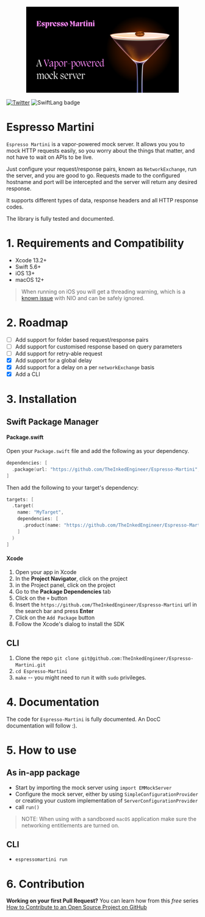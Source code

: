 <p align="center">
<img src="logo-github.png" alt="Espresso Martini logo" width="400">
</p>

[![Twitter](https://img.shields.io/twitter/url/https/theinkedgineer.svg?label=TheInkedgineer&style=social)](https://twitter.com/inkedengineer)
![SwiftLang badge](https://img.shields.io/badge/language-Swift%205.6-orange.svg)

# Espresso Martini

`Espresso Martini` is a vapor-powered mock server. It allows you you to mock HTTP requests easily, so you worry about the things that matter, and not have to wait on APIs to be live.

Just configure your request/response pairs, known as `NetworkExchange`, run the server, and you are good to go. Requests made to the configured hostname and port will be intercepted and the server will return any desired response.

It supports different types of data, response headers and all HTTP response codes. 

The library is fully tested and documented.

# 1. Requirements and Compatibility

- Xcode 13.2+
- Swift 5.6+
- iOS 13+
- macOS 12+

> When running on iOS you will get a threading warning, which is a [known issue](https://github.com/apple/swift-nio/issues/2223) with NIO and can be safely ignored.

# 2. Roadmap

- [ ] Add support for folder based request/response pairs
- [ ] Add support for customised response based on query parameters
- [ ] Add support for retry-able request
- [x] Add support for a global delay
- [x] Add support for a delay on a per `networkExchange` basis
- [x] Add a CLI

# 3. Installation

## Swift Package Manager

#### Package.swift

Open your `Package.swift` file and add the following as your dependency. 

```swift
dependencies: [
  .package(url: "https://github.com/TheInkedEngineer/Espresso-Martini", from: "1.0.0")
]
```

Then add the following to your target's dependency:

```swift
targets: [
  .target(
    name: "MyTarget", 
    dependencies: [
      .product(name: "https://github.com/TheInkedEngineer/Espresso-Martini", package: "Espresso-Martini")
    ]
  )
]
```

#### Xcode

1. Open your app in Xcode
1. In the **Project Navigator**, click on the project
1. in the Project panel, click on the project
1. Go to the **Package Dependencies** tab
1. Click on the `+` button
1. Insert the `https://github.com/TheInkedEngineer/Espresso-Martini` url in the search bar and press **Enter**
1. Click on the `Add Package` button
1. Follow the Xcode's dialog to install the SDK

## CLI

1. Clone the repo `git clone git@github.com:TheInkedEngineer/Espresso-Martini.git`
1. `cd Espresso-Martini`
1. `make` -- you might need to run it with `sudo` privileges.

# 4. Documentation

The code for `Espresso-Martini` is fully documented. An DocC documentation will follow :).

# 5. How to use

## As in-app package

- Start by importing the mock server using `import EMMockServer`
- Configure the mock server, either by using `SimpleConfigurationProvider` or creating your custom implementation of `ServerConfigurationProvider`
- call `run()`

> NOTE: When using with a sandboxed `macOS` application make sure the networking entitlements are turned on.

## CLI

- `espressomartini run`

# 6. Contribution

**Working on your first Pull Request?** You can learn how from this *free* series [How to Contribute to an Open Source Project on GitHub](https://egghead.io/series/how-to-contribute-to-an-open-source-project-on-github)
